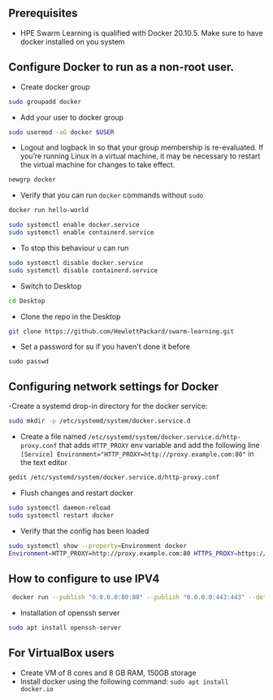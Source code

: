 ## Prerequisites

- HPE Swarm Learning is qualified with Docker 20.10.5. Make sure to have docker installed on you system
## Configure Docker to run as a non-root user.

- Create docker group
```bash
sudo groupadd docker
```

- Add your user to docker group
```bash
sudo usermod -aG docker $USER
```

- Logout and logback in so that your group membership is re-evaluated. If you’re running Linux in a virtual machine, it may be necessary to restart the virtual machine for changes to take effect.
```bash
newgrp docker
```

- Verify that you can run `docker` commands without `sudo`
```bash
docker run hello-world
```

```bash
sudo systemctl enable docker.service
sudo systemctl enable containerd.service
```

- To stop this behaviour u can run
```bash
sudo systemctl disable docker.service
sudo systemctl disable containerd.service
```

- Switch to Desktop
```bash
cd Desktop
```
- Clone the repo in the Desktop
```bash
git clone https://github.com/HewlettPackard/swarm-learning.git
```

- Set a password for su if you haven't done it before
```
sudo passwd
```

## Configuring network settings for Docker

-Create a systemd drop-in directory for the docker service:

```bash
sudo mkdir -p /etc/systemd/system/docker.service.d
```

- Create a file named `/etc/systemd/system/docker.service.d/http-proxy.conf` that adds `HTTP_PROXY` env variable and add the following line
`[Service]
Environment="HTTP_PROXY=http://proxy.example.com:80"` in the text editor

```bash 
gedit /etc/systemd/system/docker.service.d/http-proxy.conf
```

- Flush changes and restart docker

```bash
sudo systemctl daemon-reload
sudo systemctl restart docker
```

- Verify that the config has been loaded

```bash
sudo systemctl show --property=Environment docker
Environment=HTTP_PROXY=http://proxy.example.com:80 HTTPS_PROXY=https://proxy.example.com:443 NO_PROXY=localhost,127.0.0.1,docker-registry.example.com,.corp
```

## How to configure to use IPV4

```bash
 docker run --publish "0.0.0.0:80:80" --publish "0.0.0.0:443:443" --detach nginx
```

- Installation of openssh server

```bash
sudo apt install openssh-server
```

## For VirtualBox users

- Create VM of 8 cores and 8 GB RAM, 150GB storage
- Install docker using the following command: `sudo apt install docker.io`

